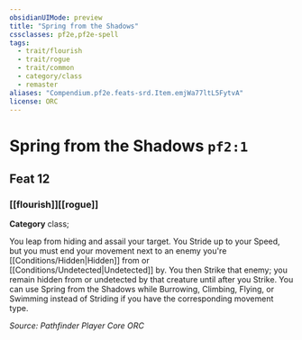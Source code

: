 ```yaml
---
obsidianUIMode: preview
title: "Spring from the Shadows"
cssclasses: pf2e,pf2e-spell
tags:
  - trait/flourish
  - trait/rogue
  - trait/common
  - category/class
  - remaster
aliases: "Compendium.pf2e.feats-srd.Item.emjWa77ltL5FytvA"
license: ORC
---
```

# Spring from the Shadows `pf2:1`
## Feat 12
### [[flourish]][[rogue]]

**Category** class; 




You leap from hiding and assail your target. You Stride up to your Speed, but you must end your movement next to an enemy you're [[Conditions/Hidden|Hidden]] from or [[Conditions/Undetected|Undetected]] by. You then Strike that enemy; you remain hidden from or undetected by that creature until after you Strike. You can use Spring from the Shadows while Burrowing, Climbing, Flying, or Swimming instead of Striding if you have the corresponding movement type.

*Source: Pathfinder Player Core*
*ORC*